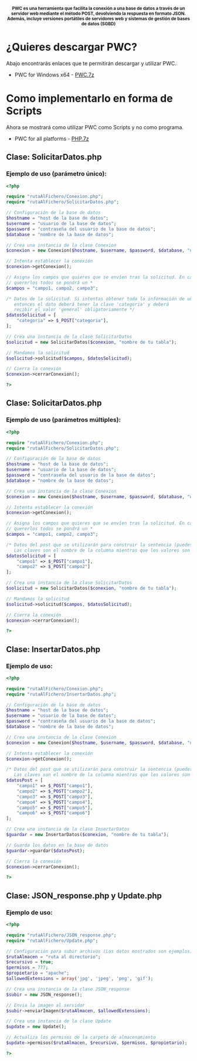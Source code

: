 <p align="center">
<sup>
<b>PWC es una herramienta que facilita la conexión a una base de datos a través de un servidor web mediante el método POST, devolviendo la respuesta en formato JSON. Además, incluye versiones portátiles de servidores web y sistemas de gestión de bases de datos (SGBD)</b>
</sup>
</p>

# ¿Quieres descargar PWC?
Abajo encontrarás enlaces que te permitirán descargar y utilizar PWC.

* PWC for Windows x64 - [PWC.7z](https://drive.google.com/file/d/10-C-0ahV7lhdxAjyFM4G0ZacKQeQtOPi/view?usp=sharing)

# Como implementarlo en forma de Scripts
Ahora se mostrará como utilizar PWC como Scripts y no como programa.

* PWC for all platforms - [PHP.7z](https://drive.google.com/file/d/1bausl7pf6GpDL-Pnk0OIU-zEVSavEck5/view?usp=sharing)

## Clase: SolicitarDatos.php

### Ejemplo de uso (parámetro único):

```php
<?php

require "rutaAlFichero/Conexion.php";
require "rutaAlFichero/SolicitarDatos.php";

// Configuración de la base de datos
$hostname = "host de la base de datos";
$username = "usuario de la base de datos";
$password = "contraseña del usuario de la base de datos";
$database = "nombre de la base de datos";

// Crea una instancia de la clase Conexion
$conexion = new Conexion($hostname, $username, $password, $database, "utf32_bin");

// Intenta establecer la conexión
$conexion->getConexion();

// Asigna los campos que quieres que se envíen tras la solicitud. En caso de
// quererlos todos se pondrá un *
$campos = "campo1, campo2, campo3";

/* Datos de la solicitud. Si intentas obtener toda la información de una tabla,
   entonces el dato deberá tener la clave 'categoria' y deberá
   recibir el valor 'general' obligatoriamente */
$datosSolicitud = [
    "categoria" => $_POST["categoria"],
];

// Crea una instancia de la clase SolicitarDatos
$solicitud = new SolicitarDatos($conexion, "nombre de tu tabla");

// Mandamos la solicitud
$solicitud->solicitud($campos, $datosSolicitud);

// Cierra la conexión
$conexion->cerrarConexion();

?>
```

## Clase: SolicitarDatos.php

### Ejemplo de uso (parámetros múltiples):

```php
<?php

require "rutaAlFichero/Conexion.php";
require "rutaAlFichero/SolicitarDatos.php";

// Configuración de la base de datos
$hostname = "host de la base de datos";
$username = "usuario de la base de datos";
$password = "contraseña del usuario de la base de datos";
$database = "nombre de la base de datos";

// Crea una instancia de la clase Conexion
$conexion = new Conexion($hostname, $username, $password, $database, "utf32_bin");

// Intenta establecer la conexión
$conexion->getConexion();

// Asigna los campos que quieres que se envíen tras la solicitud. En caso de
// quererlos todos se pondrá un *
$campos = "campo1, campo2, campo3";

/* Datos del post que se utilizarán para construir la sentencia (puedes añadir o quitar campos según sea necesario).
   Las claves son el nombre de la columna mientras que los valores son el valor a buscar en dicha columna */
$datosSolicitud = [
    "campo1" => $_POST["campo1"],
    "campo2" => $_POST["campo2"]
];

// Crea una instancia de la clase SolicitarDatos
$solicitud = new SolicitarDatos($conexion, "nombre de tu tabla");

// Mandamos la solicitud
$solicitud->solicitud($campos, $datosSolicitud);

// Cierra la conexión
$conexion->cerrarConexion();

?>
```

## Clase: InsertarDatos.php

### Ejemplo de uso:

```php
<?php

require "rutaAlFichero/Conexion.php";
require "rutaAlFichero/InsertarDatos.php";

// Configuración de la base de datos
$hostname = "host de la base de datos";
$username = "usuario de la base de datos";
$password = "contraseña del usuario de la base de datos";
$database = "nombre de la base de datos";

// Crea una instancia de la clase Conexion
$conexion = new Conexion($hostname, $username, $password, $database, "utf32_bin");

// Intenta establecer la conexión
$conexion->getConexion();

/* Datos del post que se utilizarán para construir la sentencia (puedes añadir o quitar campos según sea necesario).
   Las claves son el nombre de la columna mientras que los valores son el valor a insertar en dicha columna */
$datosPost = [
    "campo1" => $_POST["campo1"],
    "campo2" => $_POST["campo2"],
    "campo3" => $_POST["campo3"],
    "campo4" => $_POST["campo4"],
    "campo5" => $_POST["campo5"],
    "campo6" => $_POST["campo6"]
];

// Crea una instancia de la clase InsertarDatos
$guardar = new InsertarDatos($conexion, "nombre de tu tabla");

// Guarda los datos en la base de datos
$guardar->guardar($datosPost);

// Cierra la conexión
$conexion->cerrarConexion();

?>
```

## Clase: JSON_response.php y Update.php

### Ejemplo de uso:

```php
<?php

require "rutaAlFichero/JSON_response.php";
require "rutaAlFichero/Update.php";

// Configuración para subir archivos (Los datos mostrados son ejemplos)
$rutaAlmacen = "ruta al directorio";
$recursivo = true;
$permisos = 777;
$propietario = "apache";
$allowedExtensions = array('jpg', 'jpeg', 'png', 'gif');

// Crea una instancia de la clase JSON_response
$subir = new JSON_response();

// Envia la imagen al servidor
$subir->enviarImagen($rutaAlmacen, $allowedExtensions);

// Crea una instancia de la clase Update
$update = new Update();

// Actualiza los permisos de la carpeta de almacenamiento
$update->permisos($rutaAlmacen, $recursivo, $permisos, $propietario);

?>
```
